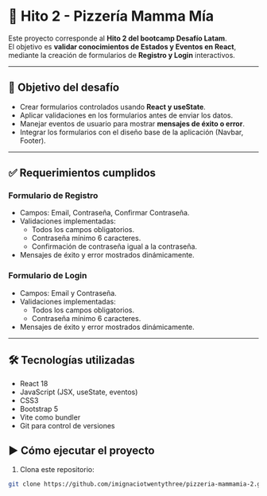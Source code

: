# 📌 Hito 2 - Pizzería Mamma Mía

Este proyecto corresponde al **Hito 2 del bootcamp Desafío Latam**.  
El objetivo es **validar conocimientos de Estados y Eventos en React**, mediante la creación de formularios de **Registro y Login** interactivos.

---

## 🚀 Objetivo del desafío

- Crear formularios controlados usando **React y useState**.  
- Aplicar validaciones en los formularios antes de enviar los datos.  
- Manejar eventos de usuario para mostrar **mensajes de éxito o error**.  
- Integrar los formularios con el diseño base de la aplicación (Navbar, Footer).  

---

## ✅ Requerimientos cumplidos

### Formulario de Registro
- Campos: Email, Contraseña, Confirmar Contraseña.  
- Validaciones implementadas:  
  - Todos los campos obligatorios.  
  - Contraseña mínimo 6 caracteres.  
  - Confirmación de contraseña igual a la contraseña.  
- Mensajes de éxito y error mostrados dinámicamente.  

### Formulario de Login
- Campos: Email y Contraseña.  
- Validaciones implementadas:  
  - Todos los campos obligatorios.  
  - Contraseña mínimo 6 caracteres.  
- Mensajes de éxito y error mostrados dinámicamente.  

---

## 🛠️ Tecnologías utilizadas

- React 18  
- JavaScript (JSX, useState, eventos)  
- CSS3  
- Bootstrap 5  
- Vite como bundler  
- Git para control de versiones  

## ▶️ Cómo ejecutar el proyecto

1. Clona este repositorio:

```bash
git clone https://github.com/imignaciotwentythree/pizzeria-mammamia-2.git
